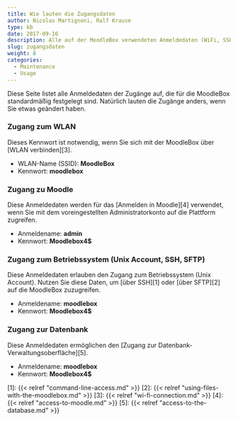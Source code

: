 ```yaml
---
title: Wie lauten die Zugangsdaten
author: Nicolas Martignoni, Ralf Krause
type: kb
date: 2017-09-16
description: Alle auf der MoodleBox verwendeten Anmeldedaten (WiFi, SSH, Moodle, Datenbank) sind hier aufgelistet
slug: zugangsdaten
weight: 8
categories:
  - Maintenance
  - Usage
---
```

Diese Seite listet alle Anmeldedaten der Zugänge auf, die für die MoodleBox standardmäßig festgelegt sind. Natürlich lauten die Zugänge anders, wenn Sie etwas geändert haben.

### Zugang zum WLAN

Dieses Kennwort ist notwendig, wenn Sie sich mit der MoodleBox über [WLAN verbinden][3].

  * WLAN-Name (SSID): __MoodleBox__
  * Kennwort: __moodlebox__

### Zugang zu Moodle

Diese Anmeldedaten werden für das [Anmelden in Moodle][4] verwendet, wenn Sie mit dem voreingestellten Administratorkonto auf die Plattform zugreifen.

  * Anmeldename: __admin__
  * Kennwort: __Moodlebox4$__

### Zugang zum Betriebssystem (Unix Account, SSH, SFTP)

Diese Anmeldedaten erlauben den Zugang zum Betriebssystem (Unix Account). Nutzen Sie diese Daten, um [über SSH][1] oder [über SFTP][2] auf die MoodleBox zuzugreifen.

  * Anmeldename: __moodlebox__
  * Kennwort: __Moodlebox4$__

### Zugang zur Datenbank

Diese Anmeldedaten ermöglichen den [Zugang zur Datenbank-Verwaltungsoberfläche][5].

  * Anmeldename: __moodlebox__
  * Kennwort: __Moodlebox4$__

 [1]: {{< relref "command-line-access.md" >}}
 [2]: {{< relref "using-files-with-the-moodlebox.md" >}}
 [3]: {{< relref "wi-fi-connection.md" >}}
 [4]: {{< relref "access-to-moodle.md" >}}
 [5]: {{< relref "access-to-the-database.md" >}}
